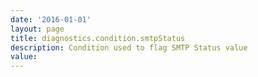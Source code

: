 ```yaml
---
date: '2016-01-01'
layout: page
title: diagnostics.condition.smtpStatus
description: Condition used to flag SMTP Status value
value:  
---
```

